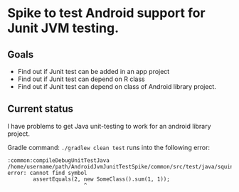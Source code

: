 # Spike to test Android support for Junit JVM testing.

## Goals

* Find out if Junit test can be added in an app project
* Find out if Junit test can depend on R class
* Find out if Junit test can depend on class of Android library project.

## Current status

I have problems to get Java unit-testing to work for an android library project.

Gradle command: `./gradlew clean test` runs into the following error:

    :common:compileDebugUnitTestJava
    /home/username/path/AndroidJvmJunitTestSpike/common/src/test/java/squins/com/common/SomeClassTest.java:11: error: cannot find symbol
            assertEquals(2, new SomeClass().sum(1, 1));
                            ^
